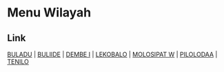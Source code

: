 # Menu Wilayah

## Link

[BULADU](https://github.com/gigit-pemilu/pemilu-2024-75-gorontalo/tree/main/pileg-dpr/hitung-suara/sub/75-gorontalo/sub/71-kota-gorontalo/sub/01-kota-barat/sub/1008-buladu)
 | 
[BULIIDE](https://github.com/gigit-pemilu/pemilu-2024-75-gorontalo/tree/main/pileg-dpr/hitung-suara/sub/75-gorontalo/sub/71-kota-gorontalo/sub/01-kota-barat/sub/1004-buliide)
 | 
[DEMBE I](https://github.com/gigit-pemilu/pemilu-2024-75-gorontalo/tree/main/pileg-dpr/hitung-suara/sub/75-gorontalo/sub/71-kota-gorontalo/sub/01-kota-barat/sub/1001-dembe-i)
 | 
[LEKOBALO](https://github.com/gigit-pemilu/pemilu-2024-75-gorontalo/tree/main/pileg-dpr/hitung-suara/sub/75-gorontalo/sub/71-kota-gorontalo/sub/01-kota-barat/sub/1002-lekobalo)
 | 
[MOLOSIPAT W](https://github.com/gigit-pemilu/pemilu-2024-75-gorontalo/tree/main/pileg-dpr/hitung-suara/sub/75-gorontalo/sub/71-kota-gorontalo/sub/01-kota-barat/sub/1006-molosipat-w)
 | 
[PILOLODAA](https://github.com/gigit-pemilu/pemilu-2024-75-gorontalo/tree/main/pileg-dpr/hitung-suara/sub/75-gorontalo/sub/71-kota-gorontalo/sub/01-kota-barat/sub/1003-pilolodaa)
 | 
[TENILO](https://github.com/gigit-pemilu/pemilu-2024-75-gorontalo/tree/main/pileg-dpr/hitung-suara/sub/75-gorontalo/sub/71-kota-gorontalo/sub/01-kota-barat/sub/1005-tenilo)

